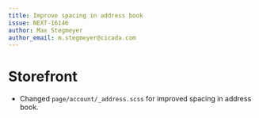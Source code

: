 ```yaml
---
title: Improve spacing in address book
issue: NEXT-16146
author: Max Stegmeyer
author_email: m.stegmeyer@cicada.com
---
```

# Storefront
* Changed `page/account/_address.scss` for improved spacing in address book.
